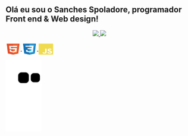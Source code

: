 ## Olá eu sou o Sanches Spoladore, programador Front end & Web design!

<div align="center">

  <a href="https://github.com/sanchesspoladore">
  <img height="180em" src="https://github-readme-stats.vercel.app/api?username=sanchesspoladore&show_icons=true&theme=dracula&include_all_commits=true&count_private=true"/>
  <img height="180em" src="https://github-readme-stats.vercel.app/api/top-langs/?username=sanchesspoladore&layout=compact&langs_count=7&theme=dracula"/>

</div>

<div style="display: inline_block"><br>

  <img align="center" alt="HTML" height="30" width="40" src="https://raw.githubusercontent.com/devicons/devicon/master/icons/html5/html5-original.svg">
  <img align="center" alt="CSS" height="30" width="40" src="https://raw.githubusercontent.com/devicons/devicon/master/icons/css3/css3-original.svg">
  <img align="center" alt="Js" height="30" width="40" src="https://raw.githubusercontent.com/devicons/devicon/master/icons/javascript/javascript-plain.svg">

</div>

<div>

  ![Snake animation](https://github.com/sanchesspoladore/sanchesspoladore/blob/output/github-contribution-grid-snake.svg)

</div>
